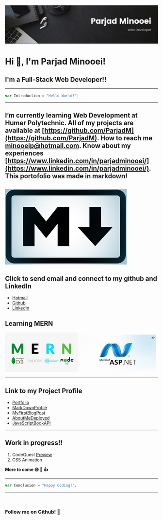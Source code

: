 ![Banner](./Banner.jpg)

# Hi 👋, I'm Parjad Minooei!
## I'm a Full-Stack Web Developer!!


---
```javascript
var Introduction = "Hello World!";
```
---

I’m currently learning **Web Development at Humer Polytechnic**.
All of my projects are available at [https://github.com/ParjadM](https://github.com/ParjadM).
How to reach me **minooeip@hotmail.com**.
Know about my experiences [https://www.linkedin.com/in/parjadminooei/](https://www.linkedin.com/in/parjadminooei/).
This portofolio was made in markdown!
---
![Leetcode](./markdown.jpg)
---

## Click to send email and connect to my github and LinkedIn
- [Hotmail](minooeip@Hotmail.com)
- [Github](https://github.com/ParjadM)
- [LinkedIn](www.linkedin.com/in/parjadminooei)

## Learning MERN
![MERN FULL-STACK](./MERN.jpg)
![ASP.Net](./asp.jpg)


---
## Link to my Project Profile
- [Portfolio](https://parjadm.github.io/Portfolio/)
- [MarkDownProfile](https://parjadm.github.io/markdown-portfolio/)
- [MyFirstBlogPost](https://parjadm.github.io/blog-post/)
- [AboutMeDeployed](https://parjadm.github.io/aboutme/)
- [JavaScriptBookAPI](https://github.com/ParjadM/javascript-API.git)
---

## Work in progress!!
1. CodeQuest [Preview](https://parjadm.github.io/CodeQuest/)
2. CSS Animation

**More to come 😄 🚀 👍**

---
```javascript
var Conclusion = "Happy Coding!";
```
---

<img src="https://komarev.com/ghpvc/?username=ParjadM&style=flat-square&color=blue" alt=""/>

### Follow me on Github! 👋


